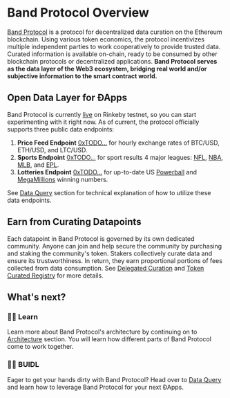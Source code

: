 # Band Protocol Overview

[Band Protocol](https://bandprotocol.com) is a protocol for decentralized data curation on the Ethereum blockchain. Using various token economics, the protocol incentivizes multiple independent parties to work cooperatively to provide trusted data. Curated information is available on-chain, ready to be consumed by other blockchain protocols or decentralized applications. **Band Protocol serves as the data layer of the Web3 ecosystem, bridging real world and/or subjective information to the smart contract world.**

<!-- yo ![An image](/assets/overview.png) -->

## Open Data Layer for ÐApps

Band Protocol is currently [live](https://data.bandprotocol.com) on Rinkeby testnet, so you can start experimenting with it right now. As of current, the protocol officially supports three public data endpoints:

1. **Price Feed Endpoint** [0xTODO...](https://rinkeby.etherscan.io) for hourly exchange rates of BTC/USD, ETH/USD, and LTC/USD.
2. **Sports Endpoint** [0xTODO...](https://rinkeby.etherscan.io) for sport results 4 major leagues: [NFL](https://www.nfl.com), [NBA](https://www.nba.com/), [MLB](https://www.mlb.com/), and [EPL](https://www.premierleague.com/).
3. **Lotteries Endpoint** [0xTODO...](https://rinkeby.etherscan.io) for up-to-date US [Powerball](https://www.powerball.com) and [MegaMillions](https://www.megamillions.com/) winning numbers.

See [Data Query](/docs/data-query.html) section for technical explanation of how to utilize these data endpoints.

## Earn from Curating Datapoints

Each datapoint in Band Protocol is governed by its own dedicated community. Anyone can join and help secure the community by purchasing and staking the community's token. Stakers collectively curate  data and ensure its trustworthiness. In return, they earn proportional portions of fees collected from data consumption. See [Delegated Curation](/docs/delegated-curation.html) and [Token Curated Registry](/docs/tcr.html) for more details.

## What's next?

### 👨‍🔬️ Learn

Learn more about Band Protocol's architecture by continuing on to [Architecture](/docs/architecture.html) section. You will learn how different parts of Band Protocol come to work together.

### 👨‍🔧️ BUIDL

Eager to get your hands dirty with Band Protocol? Head over to [Data Query](/docs/data-query.html) and learn how to leverage Band Protocol for your next ÐApps. 
